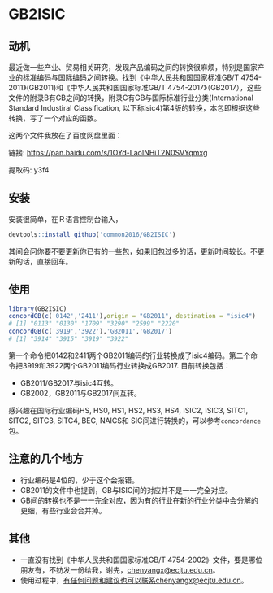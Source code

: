 # GB2ISIC

## 动机

最近做一些产业、贸易相关研究，发现产品编码之间的转换很麻烦，特别是国家产业的标准编码与国际编码之间转换。找到《中华人民共和国国家标准GB/T 4754-2011》(GB2011)和《中华人民共和国国家标准GB/T 4754-2017》（GB2017），这些文件的附录B有GB之间的转换，附录C有GB与国际标准行业分类(International Standard Industiral Classification, 以下称isic4)第4版的转换，本包即根据这些转换，写了一个对应的函数。

这两个文件我放在了百度网盘里面：

链接: https://pan.baidu.com/s/1OYd-LaoINHiT2N0SVYqmxg  

提取码: y3f4 

## 安装

安装很简单，在Ｒ语言控制台输入，

```R
devtools::install_github('common2016/GB2ISIC')
```

其间会问你要不要更新你已有的一些包，如果旧包过多的话，更新时间较长。不更新的话，直接回车。

## 使用

```R
library(GB2ISIC)
concordGB(c('0142','2411'),origin = "GB2011", destination = "isic4")
# [1] "0113" "0130" "1709" "3290" "2599" "2220"
concordGB(c('3919','3922'),'GB2011','GB2017')
# [1] "3914" "3915" "3919" "3922"
```

第一个命令把0142和2411两个GB2011编码的行业转换成了isic4编码。第二个命令把3919和3922两个GB2011编码行业转换成GB2017. 目前转换包括：

- GB2011/GB2017与isic4互转。
- GB2002，GB2011与GB2017间互转。

感兴趣在国际行业编码HS, HS0, HS1, HS2, HS3, HS4, ISIC2, ISIC3, SITC1, SITC2, SITC3, SITC4, BEC, NAICS和 SIC间进行转换的，可以参考`concordance`包。

## 注意的几个地方

- 行业编码是4位的，少于这个会报错。
- GB2011的文件中也提到，GB与ISIC间的对应并不是一一完全对应。
- GB间的转换也不是一一完全对应，因为有的行业在新的行业分类中会分解的更细，有些行业会合并掉。

## 其他
- 一直没有找到《中华人民共和国国家标准GB/T 4754-2002》文件，要是哪位朋友有，不妨发一份给我，谢先，chenyangx@ecjtu.edu.cn。
- 使用过程中，有任何问题和建议也可以联系chenyangx@ecjtu.edu.cn。